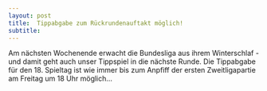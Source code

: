 ```yaml
---
layout: post
title:  Tippabgabe zum Rückrundenauftakt möglich!
subtitle:  
---
```


Am nächsten Wochenende erwacht die Bundesliga aus ihrem Winterschlaf - und damit geht auch unser Tippspiel in die nächste Runde. Die Tippabgabe für den 18. Spieltag ist wie immer bis zum Anpfiff der ersten Zweitligapartie am Freitag um 18 Uhr möglich...


